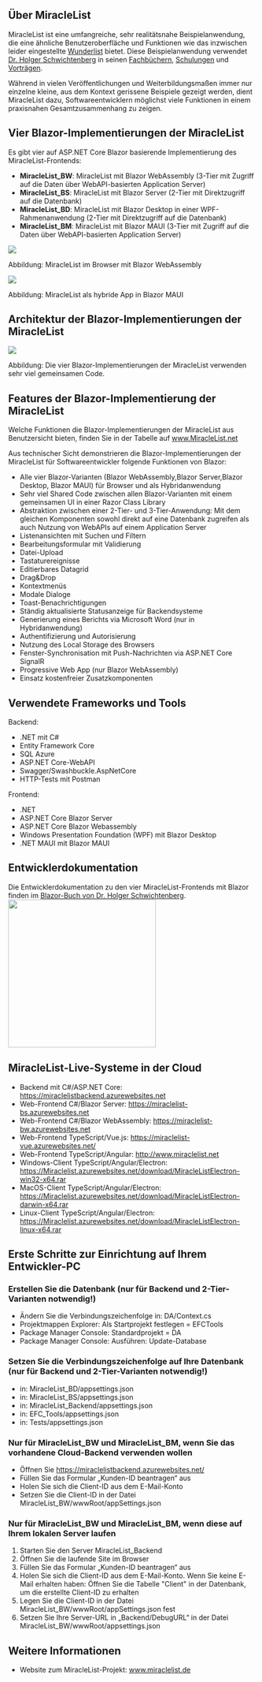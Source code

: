 <h2>Über MiracleList</h2>
<p>
 MiracleList ist eine umfangreiche, sehr realitätsnahe Beispielanwendung, die eine ähnliche Benutzeroberfläche und Funktionen wie das inzwischen leider eingestellte <a href="https://de.wikipedia.org/wiki/Wunderlist">Wunderlist</a> bietet. Diese Beispielanwendung verwendet <a href="https://www.dotnet-doktor.de">Dr. Holger Schwichtenberg</a> in seinen <a href="https://www.IT-Visions.de/Verlag">Fachbüchern</a>, <a href="https://www.IT-Visions.de/Schulungen">Schulungen</a> und <a href="https://www.IT-Visions.de/Vortraege">Vorträgen</a>. 
 
 <div class="alert alert-info">
  Während in vielen Veröffentlichungen und Weiterbildungsmaßen immer nur einzelne kleine, aus dem Kontext gerissene Beispiele gezeigt werden, dient MiracleList dazu, Softwareentwicklern möglichst viele Funktionen in einem praxisnahen Gesamtzusammenhang zu zeigen.
 </div>
</p>

<h2>Vier Blazor-Implementierungen der MiracleList</h2>

 Es gibt vier auf ASP.NET Core Blazor basierende Implementierung des MiracleList-Frontends:
<ul>
 <li><b>MiracleList_BW</b>: MiracleList mit Blazor WebAssembly (3-Tier mit Zugriff auf die Daten über WebAPI-basierten Application Server)</li>
 <li><b>MiracleList_BS</b>: MiracleList mit Blazor Server (2-Tier mit Direktzugriff auf die Datenbank)</li>
 <li><b>MiracleList_BD</b>: MiracleList mit Blazor Desktop in einer WPF-Rahmenanwendung (2-Tier mit Direktzugriff auf die Datenbank)</li>
 <li><b>MiracleList_BM</b>: MiracleList mit Blazor MAUI (3-Tier mit Zugriff auf die Daten über WebAPI-basierten Application Server)</li>
</ul>

<img src="https://user-images.githubusercontent.com/3673169/224502226-42708662-4fc6-4acd-bc66-caa277dcbb9b.png">
<p>Abbildung: MiracleList im Browser mit Blazor WebAssembly</p>

<img src="https://user-images.githubusercontent.com/3673169/224502120-1e4a7310-b574-49f5-b7dd-72b240f9fe92.png">
<p>Abbildung: MiracleList als hybride App in Blazor MAUI</p>

<h2>Architektur der Blazor-Implementierungen der MiracleList</h2>
<img src="https://user-images.githubusercontent.com/3673169/224501737-dbe842a5-4db4-455f-a287-655c71b73967.png">
<p>Abbildung: Die vier Blazor-Implementierungen der MiracleList verwenden sehr viel gemeinsamen Code.</p>

<h2>Features der Blazor-Implementierung der MiracleList</h2>

<p>Welche Funktionen die Blazor-Implementierungen der MiracleList aus Benutzersicht bieten, finden Sie in der Tabelle auf <a href="http://www.MiracleList.net">www.MiracleList.net</a></p>

<p>Aus technischer Sicht demonstrieren die Blazor-Implementierungen der MiracleList für Softwareentwickler folgende Funktionen von Blazor:</p>
<ul>
 <li>Alle vier Blazor-Varianten (Blazor WebAssembly,Blazor Server,Blazor Desktop, Blazor MAUI) für Browser und als Hybridanwendung</li>
 <li>Sehr viel Shared Code zwischen allen Blazor-Varianten mit einem gemeinsamen UI in einer Razor Class Library </li>
 <li>Abstraktion zwischen einer 2-Tier- und 3-Tier-Anwendung: Mit dem gleichen Komponenten sowohl direkt auf eine Datenbank zugreifen als auch Nutzung von WebAPIs auf einem Application Server</li>
 <li>Listenansichten mit Suchen und Filtern</li>
 <li>Bearbeitungsformular mit Validierung</li>
 <li>Datei-Upload</li>
 <li>Tastaturereignisse</li>
 <li>Editierbares Datagrid</li>
 <li>Drag&Drop</li>
 <li>Kontextmenüs</li>
 <li>Modale Dialoge</li>
 <li>Toast-Benachrichtigungen</li>
 <li>Ständig aktualisierte Statusanzeige für Backendsysteme</li>
 <li>Generierung eines Berichts via Microsoft Word (nur in Hybridanwendung)</li>
 <li>Authentifizierung und Autorisierung</li>
 <li>Nutzung des Local Storage des Browsers</li>
 <li>Fenster-Synchronisation mit Push-Nachrichten via ASP.NET Core SignalR</li>
 <li>Progressive Web App (nur Blazor WebAssembly)</li>
 <li>Einsatz kostenfreier Zusatzkomponenten</li>
</ul>

## Verwendete Frameworks und Tools
Backend:
- .NET mit C#
- Entity Framework Core
- SQL Azure
- ASP.NET Core-WebAPI
- Swagger/Swashbuckle.AspNetCore
- HTTP-Tests mit Postman

Frontend:
- .NET
- ASP.NET Core Blazor Server
- ASP.NET Core Blazor Webassembly
- Windows Presentation Foundation (WPF) mit Blazor Desktop
- .NET MAUI mit Blazor MAUI

## Entwicklerdokumentation

Die Entwicklerdokumentation zu den vier MiracleList-Frontends mit Blazor finden im <a href="https://it-visions.de/blazorbuch">Blazor-Buch von Dr. Holger Schwichtenberg</a>.
<a href="https://it-visions.de/blazorbuch">
<img src="https://user-images.githubusercontent.com/3673169/224503307-5dcda1a8-612b-4ee6-95e8-2dad43fa917d.png" width="300">
</a>

<h2>MiracleList-Live-Systeme in der Cloud</h2>
<ul>
 <li>Backend mit C#/ASP.NET Core: <a href="https://miraclelistbackend.azurewebsites.net" rel="nofollow">https://miraclelistbackend.azurewebsites.net</a></li>
 <li>Web-Frontend C#/Blazor Server: <a href="https://miraclelist-bs.azurewebsites.net" rel="nofollow">https://miraclelist-bs.azurewebsites.net</a></li>
 <li>Web-Frontend C#/Blazor WebAssembly: <a href="https://miraclelist-bw.azurewebsites.net" rel="nofollow">https://miraclelist-bw.azurewebsites.net</a></li>
 <li>Web-Frontend TypeScript/Vue.js: <a href="https://miraclelist-vue.azurewebsites.net/" rel="nofollow">https://miraclelist-vue.azurewebsites.net/</a></li>
 <li>Web-Frontend TypeScript/Angular: <a href="http://www.miraclelist.net" rel="nofollow">http://www.miraclelist.net</a></li>

 <li>Windows-Client TypeScript/Angular/Electron: <a href="https://Miraclelist.azurewebsites.net/download/MiracleListElectron-win32-x64.rar" rel="nofollow">https://Miraclelist.azurewebsites.net/download/MiracleListElectron-win32-x64.rar</a></li>
 <li>MacOS-Client TypeScript/Angular/Electron: <a href="https://Miraclelist.azurewebsites.net/download/MiracleListElectron-darwin-x64.rar" rel="nofollow">https://Miraclelist.azurewebsites.net/download/MiracleListElectron-darwin-x64.rar</a></li>
 <li>Linux-Client TypeScript/Angular/Electron: <a href="https://Miraclelist.azurewebsites.net/download/MiracleListElectron-linux-x64.rar" rel="nofollow">https://Miraclelist.azurewebsites.net/download/MiracleListElectron-linux-x64.rar</a></li>
</ul>

## Erste Schritte zur Einrichtung auf Ihrem Entwickler-PC

### Erstellen Sie die Datenbank (nur für Backend und 2-Tier-Varianten notwendig!)
- Ändern Sie die Verbindungszeichenfolge in: DA/Context.cs
- Projektmappen Explorer: Als Startprojekt festlegen = EFCTools
- Package Manager Console: Standardprojekt = DA
- Package Manager Console: Ausführen: Update-Database

### Setzen Sie die Verbindungszeichenfolge auf Ihre Datenbank (nur für Backend und 2-Tier-Varianten notwendig!)
- in: MiracleList_BD/appsettings.json
- in: MiracleList_BS/appsettings.json
- in: MiracleList_Backend/appsettings.json
- in: EFC_Tools/appsettings.json
- in: Tests/appsettings.json

### Nur für MiracleList_BW und MiracleList_BM, wenn Sie das vorhandene Cloud-Backend verwenden wollen
- Öffnen Sie https://miraclelistbackend.azurewebsites.net/
- Füllen Sie das Formular „Kunden-ID beantragen“ aus
- Holen Sie sich die Client-ID aus dem E-Mail-Konto
- Setzen Sie die Client-ID in der Datei MiracleList_BW/wwwRoot/appSettings.json

### Nur für MiracleList_BW und MiracleList_BM, wenn diese auf Ihrem lokalen Server laufen
1. Starten Sie den Server MiracleList_Backend
2. Öffnen Sie die laufende Site im Browser
3. Füllen Sie das Formular „Kunden-ID beantragen“ aus
4. Holen Sie sich die Client-ID aus dem E-Mail-Konto. Wenn Sie keine E-Mail erhalten haben: Öffnen Sie die Tabelle "Client" in der Datenbank, um die erstellte Client-ID zu erhalten
5. Legen Sie die Client-ID in der Datei MiracleList_BW/wwwRoot/appSettings.json fest
6. Setzen Sie Ihre Server-URL in „Backend/DebugURL“ in der Datei MiracleList_BW/wwwRoot/appsettings.json

<h2>Weitere Informationen</h2>
<ul>
 <li>Website zum MiracleList-Projekt: <a href="http://www.miraclelist.de" rel="nofollow">www.miraclelist.de</a></li>
</ul>
